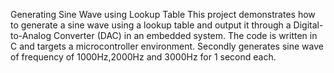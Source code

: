 Generating Sine Wave using Lookup Table
This project demonstrates how to generate a sine wave using a lookup table and output it through a Digital-to-Analog Converter (DAC) in an embedded system. The code is written in C and targets a microcontroller environment.
Secondly generates sine wave of frequency of 1000Hz,2000Hz and 3000Hz for 1 second each.
